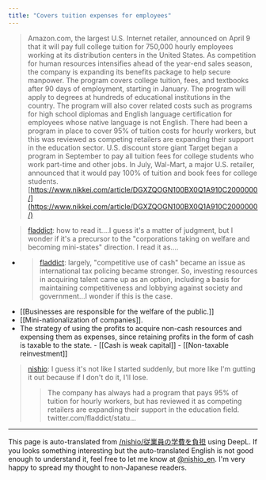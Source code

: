 ```yaml
---
title: "Covers tuition expenses for employees"
---
```


> Amazon.com, the largest U.S. Internet retailer, announced on April 9 that it will pay full college tuition for 750,000 hourly employees working at its distribution centers in the United States. As competition for human resources intensifies ahead of the year-end sales season, the company is expanding its benefits package to help secure manpower.
>  The program covers college tuition, fees, and textbooks after 90 days of employment, starting in January. The program will apply to degrees at hundreds of educational institutions in the country. The program will also cover related costs such as programs for high school diplomas and English language certification for employees whose native language is not English.
>  There had been a program in place to cover 95% of tuition costs for hourly workers, but this was reviewed as competing retailers are expanding their support in the education sector.
>  U.S. discount store giant Target began a program in September to pay all tuition fees for college students who work part-time and other jobs. In July, Wal-Mart, a major U.S. retailer, announced that it would pay 100% of tuition and book fees for college students.
[https://www.nikkei.com/article/DGXZQOGN100BX0Q1A910C2000000/](https://www.nikkei.com/article/DGXZQOGN100BX0Q1A910C2000000/)

> [fladdict](https://twitter.com/fladdict/status/1436185219162206254): how to read it....I guess it's a matter of judgment, but I wonder if it's a precursor to the "corporations taking on welfare and becoming mini-states" direction. I read it as....
- > [fladdict](https://twitter.com/fladdict/status/1436191090034372620): largely, "competitive use of cash" became an issue as international tax policing became stronger. So, investing resources in acquiring talent came up as an option, including a basis for maintaining competitiveness and lobbying against society and government...I wonder if this is the case.
- [[Businesses are responsible for the welfare of the public.]]
- [[Mini-nationalization of companies]].
- The strategy of using the profits to acquire non-cash resources and expensing them as expenses, since retaining profits in the form of cash is taxable to the state.
        - [[Cash is weak capital]]
        - [[Non-taxable reinvestment]]

> [nishio](https://twitter.com/nishio/status/1436272003858657289): I guess it's not like I started suddenly, but more like I'm gutting it out because if I don't do it, I'll lose.
> > The company has always had a program that pays 95% of tuition for hourly workers, but has reviewed it as competing retailers are expanding their support in the education field. twitter.com/fladdict/statu...
---
This page is auto-translated from [/nishio/従業員の学費を負担](https://scrapbox.io/nishio/従業員の学費を負担) using DeepL. If you looks something interesting but the auto-translated English is not good enough to understand it, feel free to let me know at [@nishio_en](https://twitter.com/nishio_en). I'm very happy to spread my thought to non-Japanese readers.